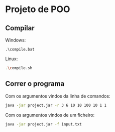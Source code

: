 # Projeto de POO

## Compilar

Windows:
```batch
.\compile.bat
```

Linux:
```sh
.\compile.sh
```

## Correr o programa

Com os argumentos vindos da linha de comandos:
```sh
java -jar project.jar -r 3 6 10 10 100 10 1 1
```

Com os argumentos vindos de um ficheiro:
```sh
java -jar project.jar -f input.txt
```
